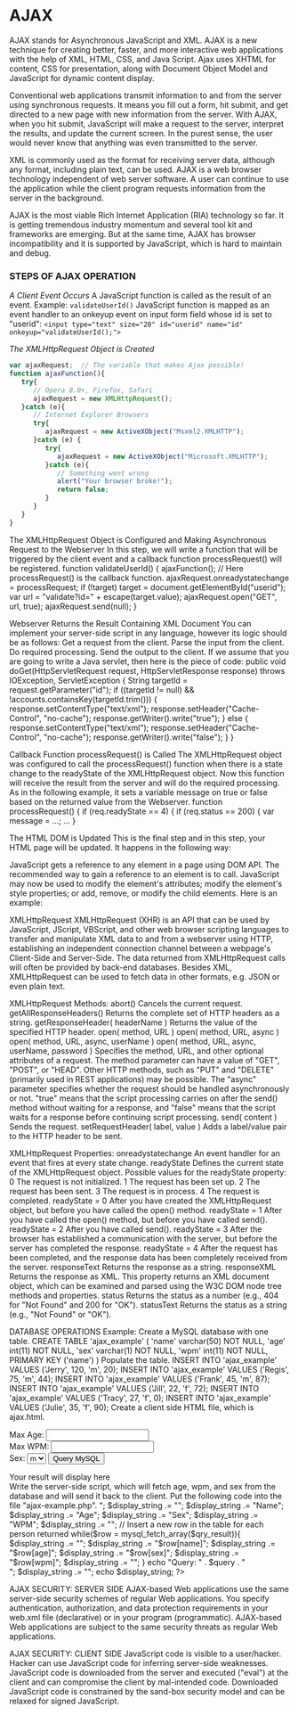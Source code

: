 # AJAX

AJAX stands for Asynchronous JavaScript and XML. AJAX is a new technique for creating better, faster, and more 
interactive web applications with the help of XML, HTML, CSS, and Java Script. Ajax uses XHTML for content, CSS for presentation, 
along with Document Object Model and JavaScript for dynamic content display.

Conventional web applications transmit information to and from the server using synchronous requests. It means you fill out a form, 
hit submit, and get directed to a new page with new information from the server.
With AJAX, when you hit submit, JavaScript will make a request to the server, interpret the results, and update the current screen. 
In the purest sense, the user would never know that anything was even transmitted to the server.

XML is commonly used as the format for receiving server data, although any format, including plain text, can be used. AJAX is a web 
browser technology independent of web server software. A user can continue to use the application while the client program requests 
information from the server in the background.

AJAX is the most viable Rich Internet Application (RIA) technology so far. It is getting tremendous industry momentum and several 
tool kit and frameworks are emerging. But at the same time, AJAX has browser incompatibility and it is supported by JavaScript, 
which is hard to maintain and debug.

### STEPS OF AJAX OPERATION

*A Client Event Occurs*
A JavaScript function is called as the result of an event. Example: ```validateUserId()``` JavaScript function is mapped as an event 
handler to an onkeyup event on input form field whose id is set to "userid":
```<input type="text" size="20" id="userid" name="id" onkeyup="validateUserId();">```

*The XMLHttpRequest Object is Created*
```javascript
var ajaxRequest;  // The variable that makes Ajax possible!
function ajaxFunction(){
   try{      
      // Opera 8.0+, Firefox, Safari
      ajaxRequest = new XMLHttpRequest();
   }catch (e){   
      // Internet Explorer Browsers
      try{
         ajaxRequest = new ActiveXObject("Msxml2.XMLHTTP");
      }catch (e) {   
         try{
            ajaxRequest = new ActiveXObject("Microsoft.XMLHTTP");
         }catch (e){      
            // Something went wrong
            alert("Your browser broke!");
            return false;
         }
      }
   }
}
```
The XMLHttpRequest Object is Configured and Making Asynchronous Request to the Webserver
In this step, we will write a function that will be triggered by the client event and a callback function processRequest() will be registered.
function validateUserId() {
   ajaxFunction(); 
   // Here processRequest() is the callback function.
   ajaxRequest.onreadystatechange = processRequest;
   if (!target) target = document.getElementById("userid");
   var url = "validate?id=" + escape(target.value);
   ajaxRequest.open("GET", url, true);
   ajaxRequest.send(null);
}

Webserver Returns the Result Containing XML Document
You can implement your server-side script in any language, however its logic should be as follows:
Get a request from the client.
Parse the input from the client.
Do required processing.
Send the output to the client.
If we assume that you are going to write a Java servlet, then here is the piece of code:
public void doGet(HttpServletRequest request, HttpServletResponse response) throws IOException, ServletException 
{
   String targetId = request.getParameter("id");
   if ((targetId != null) && !accounts.containsKey(targetId.trim()))
   {
      response.setContentType("text/xml");
      response.setHeader("Cache-Control", "no-cache");
      response.getWriter().write("true");
   }
   else
   {
      response.setContentType("text/xml");
      response.setHeader("Cache-Control", "no-cache");
      response.getWriter().write("false");
   }
}

Callback Function processRequest() is Called
The XMLHttpRequest object was configured to call the processRequest() function when there is a state change to the readyState of the XMLHttpRequest object. Now this function will receive the result from the server and will do the required processing. As in the following example, it sets a variable message on true or false based on the returned value from the Webserver.
function processRequest() {
   if (req.readyState == 4) {
      if (req.status == 200) {
         var message = ...;
...
}

The HTML DOM is Updated
This is the final step and in this step, your HTML page will be updated. It happens in the following way:

JavaScript gets a reference to any element in a page using DOM API. The recommended way to gain a reference to an element is to call. JavaScript may now be used to modify the element's attributes; modify the element's style properties; or add, remove, or modify the child elements. Here is an example:
<script type="text/javascript">
<!--
function setMessageUsingDOM(message) {
   var userMessageElement = document.getElementById("userIdMessage");
   var messageText;  
   if (message == "false") {
      userMessageElement.style.color = "red";
      messageText = "Invalid User Id";
   }
   else 
   {
      userMessageElement.style.color = "green";
      messageText = "Valid User Id";
   }
   var messageBody = document.createTextNode(messageText);
   // if the messageBody element has been created simple 
   // replace it otherwise append the new element
   if (userMessageElement.childNodes[0]) {
      userMessageElement.replaceChild(messageBody, userMessageElement.childNodes[0]);
   } 
   else
   {
      userMessageElement.appendChild(messageBody);
   }
}
-->
</script>
<body>
<div id="userIdMessage"><div>
</body>

XMLHttpRequest
XMLHttpRequest (XHR) is an API that can be used by JavaScript, JScript, VBScript, and other web browser scripting languages to transfer and manipulate XML data to and from a webserver using HTTP, establishing an independent connection channel between a webpage's Client-Side and Server-Side. The data returned from XMLHttpRequest calls will often be provided by back-end databases. Besides XML, XMLHttpRequest can be used to fetch data in other formats, e.g. JSON or even plain text.

XMLHttpRequest Methods:
abort() Cancels the current request.
getAllResponseHeaders() Returns the complete set of HTTP headers as a string.
getResponseHeader( headerName ) Returns the value of the specified HTTP header.
open( method, URL )
open( method, URL, async )
open( method, URL, async, userName )
open( method, URL, async, userName, password ) Specifies the method, URL, and other optional attributes of a request.
The method parameter can have a value of "GET", "POST", or "HEAD". Other HTTP methods, such as "PUT" and "DELETE" (primarily used in REST applications) may be possible. The "async" parameter specifies whether the request should be handled asynchronously or not. "true" means that the script processing carries on after the send() method without waiting for a response, and "false" means that the script waits for a response before continuing script processing.
send( content ) Sends the request.
setRequestHeader( label, value ) Adds a label/value pair to the HTTP header to be sent.

XMLHttpRequest Properties:
onreadystatechange An event handler for an event that fires at every state change.
readyState Defines the current state of the XMLHttpRequest object.
Possible values for the readyState property:
0	The request is not initialized.
1	The request has been set up.
2	The request has been sent.
3	The request is in process.
4	The request is completed.
readyState = 0 After you have created the XMLHttpRequest object, but before you have called the open() method.
readyState = 1 After you have called the open() method, but before you have called send().
readyState = 2 After you have called send().
readyState = 3 After the browser has established a communication with the server, but before the server has completed the response.
readyState = 4 After the request has been completed, and the response data has been completely received from the server.
responseText Returns the response as a string.
responseXML Returns the response as XML. This property returns an XML document object, which can be examined and parsed using the W3C DOM node tree methods and properties.
status Returns the status as a number (e.g., 404 for "Not Found" and 200 for "OK").
statusText Returns the status as a string (e.g., "Not Found" or "OK").

DATABASE OPERATIONS
Example:
Create a MySQL database with one table.
CREATE TABLE 'ajax_example' (
   'name' varchar(50) NOT NULL,
   'age' int(11) NOT NULL,
   'sex' varchar(1) NOT NULL,
   'wpm' int(11) NOT NULL,
   PRIMARY KEY  ('name')
)
Populate the table.
INSERT INTO 'ajax_example' VALUES ('Jerry', 120, 'm', 20);
INSERT INTO 'ajax_example' VALUES ('Regis', 75, 'm', 44);
INSERT INTO 'ajax_example' VALUES ('Frank', 45, 'm', 87);
INSERT INTO 'ajax_example' VALUES ('Jill', 22, 'f', 72);
INSERT INTO 'ajax_example' VALUES ('Tracy', 27, 'f', 0);
INSERT INTO 'ajax_example' VALUES ('Julie', 35, 'f', 90);
Create a client side HTML file, which is ajax.html.
<html>
<body>
<script language="javascript" type="text/javascript">
<!-- 
//Browser Support Code
function ajaxFunction(){
   var ajaxRequest;  // The variable that makes Ajax possible!
   try{
      // Opera 8.0+, Firefox, Safari
      ajaxRequest = new XMLHttpRequest();
   }catch (e){   
      // Internet Explorer Browsers
      try{
         ajaxRequest = new ActiveXObject("Msxml2.XMLHTTP");
      }catch (e) {     
         try{
            ajaxRequest = new ActiveXObject("Microsoft.XMLHTTP");
         }catch (e){        
            // Something went wrong
            alert("Your browser broke!");
            return false;
         }
      }
   }  
   // Create a function that will receive data
   // sent from the server and will update
   // div section in the same page.
   ajaxRequest.onreadystatechange = function(){ 
      if(ajaxRequest.readyState == 4){
         var ajaxDisplay = document.getElementById('ajaxDiv');
         ajaxDisplay.innerHTML = ajaxRequest.responseText;
      }
   }
   // Now get the value from user and pass it to server script.
   var age = document.getElementById('age').value;
   var wpm = document.getElementById('wpm').value;
   var sex = document.getElementById('sex').value;
   var queryString = "?age=" + age ;
   queryString +=  "&wpm=" + wpm + "&sex=" + sex;
   ajaxRequest.open("GET", "ajax-example.php" + queryString, true);
   ajaxRequest.send(null); 
}
//-->
</script>

<form name='myForm'>
   Max Age: <input type='text' id='age' /> <br />
   Max WPM: <input type='text' id='wpm' /> <br />
   Sex: 
   <select id='sex'>
      <option value="m">m</option>
      <option value="f">f</option>
   </select>
   <input type='button' onclick='ajaxFunction()' value='Query MySQL'/>
</form>
<div id='ajaxDiv'>Your result will display here</div>
</body>
</html>
Write the server-side script, which will fetch age, wpm, and sex from the database and will send it back to the client. Put the following code into the file "ajax-example.php".
<?php
$dbhost = "localhost";
$dbuser = "dbusername";
$dbpass = "dbpassword";
$dbname = "dbname";	
//Connect to MySQL Server
mysql_connect($dbhost, $dbuser, $dbpass);
//Select Database
mysql_select_db($dbname) or die(mysql_error());	
// Retrieve data from Query String
$age = $_GET['age'];
$sex = $_GET['sex'];
$wpm = $_GET['wpm'];	
// Escape User Input to help prevent SQL Injection
$age = mysql_real_escape_string($age);
$sex = mysql_real_escape_string($sex);
$wpm = mysql_real_escape_string($wpm);
//build query
$query = "SELECT * FROM ajax_example WHERE sex = '$sex'";
if(is_numeric($age))
   $query .= " AND age <= $age";
if(is_numeric($wpm))
   $query .= " AND wpm <= $wpm";	
//Execute query
$qry_result = mysql_query($query) or die(mysql_error());
//Build Result String
$display_string = "<table>";
$display_string .= "<tr>";
$display_string .= "<th>Name</th>";
$display_string .= "<th>Age</th>";
$display_string .= "<th>Sex</th>";
$display_string .= "<th>WPM</th>";
$display_string .= "</tr>";
// Insert a new row in the table for each person returned
while($row = mysql_fetch_array($qry_result)){
   $display_string .= "<tr>";
   $display_string .= "<td>$row[name]</td>";
   $display_string .= "<td>$row[age]</td>";
   $display_string .= "<td>$row[sex]</td>";
   $display_string .= "<td>$row[wpm]</td>";
   $display_string .= "</tr>";
}
echo "Query: " . $query . "<br />";
$display_string .= "</table>";
echo $display_string;
?>

AJAX SECURITY: SERVER SIDE
AJAX-based Web applications use the same server-side security schemes of regular Web applications. You specify authentication, authorization, and data protection requirements in your web.xml file (declarative) or in your program (programmatic). AJAX-based Web applications are subject to the same security threats as regular Web applications.

AJAX SECURITY: CLIENT SIDE
JavaScript code is visible to a user/hacker. Hacker can use JavaScript code for inferring server-side weaknesses. JavaScript code is downloaded from the server and executed ("eval") at the client and can compromise the client by mal-intended code. Downloaded JavaScript code is constrained by the sand-box security model and can be relaxed for signed JavaScript.

